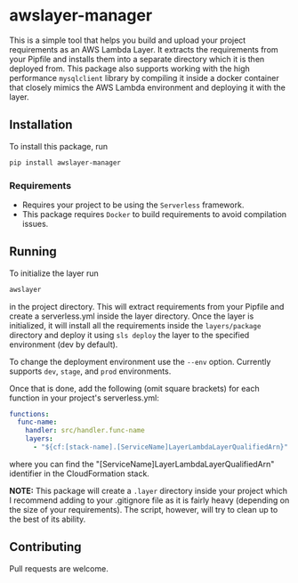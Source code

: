 # awslayer-manager

This is a simple tool that helps you build and upload your project requirements as an AWS Lambda Layer. It extracts
the requirements from your Pipfile and installs them into a separate directory which it is then deployed from. This
package also supports working with the high performance `mysqlclient` library by compiling it inside a docker container
that closely mimics the AWS Lambda environment and deploying it with the layer.

## Installation

To install this package, run

```bash
pip install awslayer-manager
```

### Requirements

- Requires your project to be using the `Serverless` framework.
- This package requires `Docker` to build requirements to avoid compilation issues.

## Running

To initialize the layer run

```bash
awslayer
```

in the project directory. This will extract requirements from your Pipfile and create a serverless.yml inside the layer
directory. Once the layer is initialized, it will install all the requirements inside the `layers/package` directory and
deploy it using `sls deploy` the layer to the specified environment (dev by default).

To change the deployment environment use the `--env` option. Currently supports `dev`, `stage`, and `prod` environments.

Once that is done, add the following (omit square brackets) for each function in your project's serverless.yml:

```YAML
functions:
  func-name:
    handler: src/handler.func-name
    layers:
      - "${cf:[stack-name].[ServiceName]LayerLambdaLayerQualifiedArn}"
```

where you can find the "[ServiceName]LayerLambdaLayerQualifiedArn" identifier in the CloudFormation stack.

**NOTE:** This package will create a `.layer` directory inside your project which I recommend adding to your .gitignore
file as it is fairly heavy (depending on the size of your requirements). The script, however, will try to clean up
to the best of its ability.

## Contributing

Pull requests are welcome.
